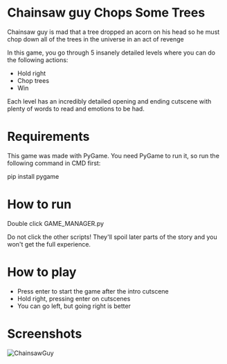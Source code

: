 # Chainsaw guy Chops Some Trees
Chainsaw guy is mad that a tree dropped an acorn on his head so he must chop down all of the trees in the universe in an act of revenge

In this game, you go through 5 insanely detailed levels where you can do the following actions:
- Hold right
- Chop trees
- Win

Each level has an incredibly detailed opening and ending cutscene with plenty of words to read and emotions to be had.

# Requirements
This game was made with PyGame. You need PyGame to run it, so run the following command in CMD first:

pip install pygame

# How to run
Double click GAME_MANAGER.py

Do not click the other scripts! They'll spoil later parts of the story and you won't get the full experience.

# How to play
- Press enter to start the game after the intro cutscene
- Hold right, pressing enter on cutscenes
- You can go left, but going right is better

# Screenshots

![ChainsawGuy](https://github.com/user-attachments/assets/e0049ca0-164f-4e57-826c-6cdab0e55173)
